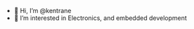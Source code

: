 - 👋 Hi, I’m @kentrane
- 👀 I’m interested in Electronics, and embedded development
<!--- 🌱 I’m currently trying to learn software development using newer languages like GO and Rust --->

<!---
kentrane/kentrane is a ✨ special ✨ repository because its `README.md` (this file) appears on your GitHub profile.
You can click the Preview link to take a look at your changes.
--->
